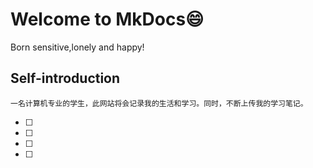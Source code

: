 # Welcome to MkDocs:smile:
Born sensitive,lonely and happy!
## Self-introduction
    一名计算机专业的学生，此网站将会记录我的生活和学习。同时，不断上传我的学习笔记。
  
- [ ] 
- [ ] 
- [ ] 
- [ ] 


